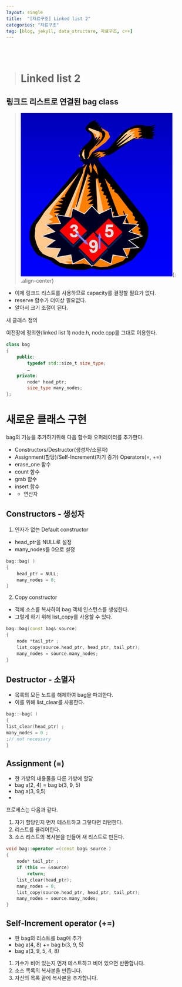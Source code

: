 ```yaml
---
layout: single
title:  "[자료구조] Linked list 2"
categories: "자료구조"
tag: [blog, jekyll, data_structure, 자료구조, c++]
---
```

<br><br>


># Linked list 2

## 링크드 리스트로 연결된 bag class

> ![](/images/datas/11.png){: .align-center}

- 이제 링크드 리스트를 사용하므로 capacity를 결정할 필요가 없다.
- reserve 함수가 더이상 필요없다.
- 알아서 크기 조절이 된다.

새 클래스 정의

이전장에 정의한(linked list 1) node.h, node.cpp를 그대로 이용한다.

```c++
class bag
{
	public:
		typedef std::size_t size_type;
		…
	private:
		node* head_ptr;
		size_type many_nodes;
};
```

# 새로운 클래스 구현

bag의 기능을 추가하기위해 다음 함수와 오퍼레이터를 추가한다.

- Constructors/Destructor(생성자/소멸자)
- Assignment(할당)/Self-Increment(자기 증가) Operators(=, +=)
- erase_one 함수
- count 함수
- grab 함수
- insert 함수
- + 연산자

## Constructors - 생성자

1. 인자가 없는 Default constructor
- head_ptr을 NULL로 설정
- many_nodes를 0으로 설정

```c++
bag::bag( )
{
	head_ptr = NULL;
	many_nodes = 0;
}
```

2. Copy constructor
- 객체 소스를 복사하여 bag 객체 인스턴스를 생성한다.
- 그렇게 하기 위해 list_copy를 사용할 수 있다.

```c++
bag::bag(const bag& source)
{
	node *tail_ptr ;
	list_copy(source.head_ptr, head_ptr, tail_ptr);
	many_nodes = source.many_nodes;
}
```

## Destructor - 소멸자

- 목록의 모든 노드를 해제하여 bag을 파괴한다.
- 이를 위해 list_clear를 사용한다.

```c++
bag::~bag( )
{
list_clear(head_ptr) ;
many_nodes = 0 ;
;// not necessary
}
```

## Assignment (=)

- 한 가방의 내용물을 다른 가방에 할당
- bag a(2, 4) = bag b(3, 9, 5)
- bag a(3, 9,5)
- 
프로세스는 다음과 같다.

1. 자기 할당인지 먼저 테스트하고 그렇다면 리턴한다.
2. 리스트를 클리어한다.
3. 소스 리스트의 복사본을 만들어 새 리스트로 만든다.

```c++
void bag::operator =(const bag& source )
{
	node* tail_ptr ;
	if (this == &source)
		return;
	list_clear(head_ptr);
	many_nodes = 0;
	list_copy(source.head_ptr, head_ptr, tail_ptr);
	many_nodes = source.many_nodes;
}
```

## Self-Increment operator (+=)

- 한 bag의 리스트를 bag에 추가
- bag a(4, 8) += bag b(3, 9, 5)
- bag a(3, 9, 5, 4, 8)

1. 가수가 비어 있는지 먼저 테스트하고 비어 있으면 반환합니다.
2. 소스 목록의 복사본을 만듭니다.
3. 자신의 목록 끝에 복사본을 추가합니다.















